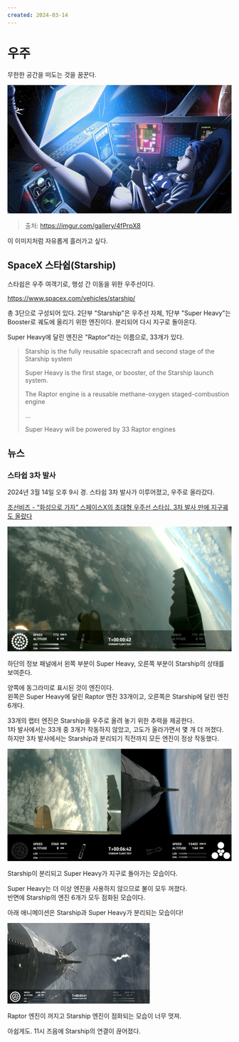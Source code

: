 ```yaml
---
created: 2024-03-14
---
```

# 우주

무한한 공간을 떠도는 것을 꿈꾼다.

![a person in a spaceship](./res/person-on-spaceship.png)

> 출처: https://imgur.com/gallery/4fPrpX8

이 이미지처럼 자유롭게 흘러가고 싶다.

## SpaceX 스타쉽(Starship)

스타쉽은 우주 여객기로, 행성 간 이동을 위한 우주선이다.

https://www.spacex.com/vehicles/starship/

총 3단으로 구성되어 있다.
2단부 "Starship"은 우주선 자체, 1단부 "Super Heavy"는 Booster로 궤도에 올리기 위한 엔진이다. 분리되어 다시 지구로 돌아온다.

Super Heavy에 달린 엔진은 "Raptor"라는 이름으로, 33개가 있다.

> Starship is the fully reusable spacecraft and second stage of the Starship system
> 
> Super Heavy is the first stage, or booster, of the Starship launch system.
>
> The Raptor engine is a reusable methane-oxygen staged-combustion engine
> 
> ...
> 
> Super Heavy will be powered by 33 Raptor engines

## 뉴스

### 스타쉽 3차 발사

2024년 3월 14일 오후 9시 경. 스타쉽 3차 발사가 이루어졌고, 우주로 올라갔다.

[조선비즈 - “화성으로 가자” 스페이스X의 초대형 우주선 스타십, 3차 발사 만에 지구궤도 올랐다](https://biz.chosun.com/science-chosun/technology/2024/03/14/JH6FGNK5YNC5FEBSKINGFFOR34/)

![starship third launch 1](./res/starship-third-launch-integrated.png)

하단의 정보 패널에서 왼쪽 부분이 Super Heavy, 오른쪽 부분이 Starship의 상태를 보여준다.

양쪽에 동그라미로 표시된 것이 엔진이다.\
왼쪽은 Super Heavy에 달린 Raptor 엔진 33개이고, 오른쪽은 Starship에 달린 엔진 6개다.

33개의 랩터 엔진은 Starship을 우주로 올려 놓기 위한 추력을 제공한다.\
1차 발사에서는 33개 중 3개가 작동하지 않았고, 고도가 올라가면서 몇 개 더 꺼졌다.\
하지만 3차 발사에서는 Starship과 분리되기 직전까지 모든 엔진이 정상 작동했다.

![starship third launch 2](./res/starship-third-launch-separated.png)

Starship이 분리되고 Super Heavy가 지구로 돌아가는 모습이다.

Super Heavy는 더 이상 엔진을 사용하지 않으므로 불이 모두 꺼졌다.\
반면에 Starship의 엔진 6개가 모두 점화된 모습이다.

아래 애니메이션은 Starship과 Super Heavy가 분리되는 모습이다!

![starship third launch seperation animation](./res/starship-third-launch-separation.gif)

Raptor 엔진이 꺼지고 Starship 엔진이 점화되는 모습이 너무 멋져.

아쉽게도. 11시 즈음에 Starship의 연결이 끊어졌다.
